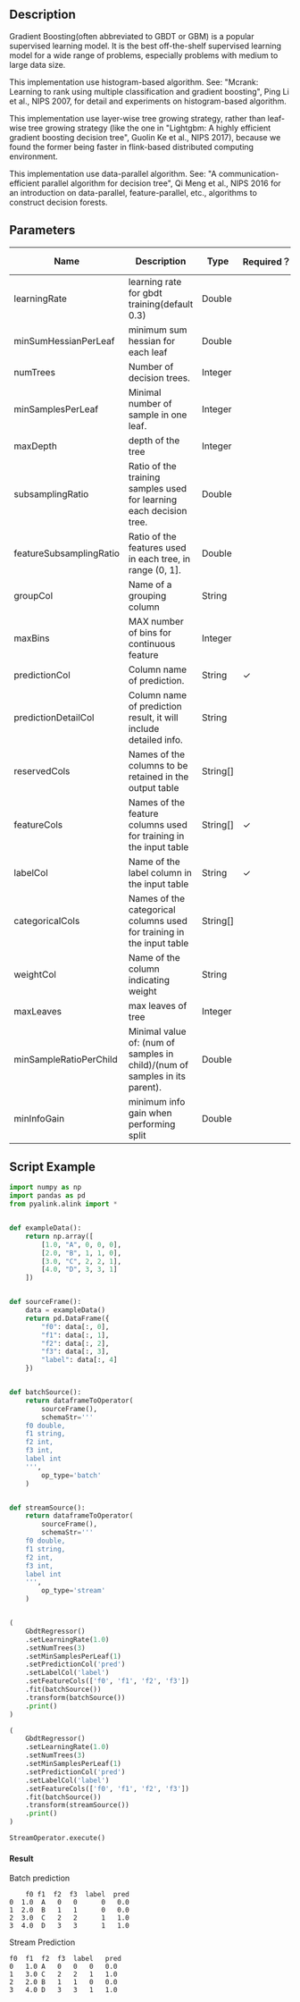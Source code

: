 ## Description
Gradient Boosting(often abbreviated to GBDT or GBM) is a popular supervised learning model.
 It is the best off-the-shelf supervised learning model for a wide range of problems,
 especially problems with medium to large data size.
 
 This implementation use histogram-based algorithm.
 See:
 "Mcrank: Learning to rank using multiple classification and gradient boosting", Ping Li et al., NIPS 2007,
 for detail and experiments on histogram-based algorithm.
 
 This implementation use layer-wise tree growing strategy,
 rather than leaf-wise tree growing strategy
 (like the one in "Lightgbm: A highly efficient gradient boosting decision tree", Guolin Ke et al., NIPS 2017),
 because we found the former being faster in flink-based distributed computing environment.
 
 This implementation use data-parallel algorithm.
 See:
 "A communication-efficient parallel algorithm for decision tree", Qi Meng et al., NIPS 2016
 for an introduction on data-parallel, feature-parallel, etc., algorithms to construct decision forests.

## Parameters
| Name | Description | Type | Required？ | Default Value |
| --- | --- | --- | --- | --- |
| learningRate | learning rate for gbdt training(default 0.3) | Double |  | 0.3 |
| minSumHessianPerLeaf | minimum sum hessian for each leaf | Double |  | 0.0 |
| numTrees | Number of decision trees. | Integer |  | 100 |
| minSamplesPerLeaf | Minimal number of sample in one leaf. | Integer |  | 100 |
| maxDepth | depth of the tree | Integer |  | 6 |
| subsamplingRatio | Ratio of the training samples used for learning each decision tree. | Double |  | 1.0 |
| featureSubsamplingRatio | Ratio of the features used in each tree, in range (0, 1]. | Double |  | 1.0 |
| groupCol | Name of a grouping column | String |  | null |
| maxBins | MAX number of bins for continuous feature | Integer |  | 128 |
| predictionCol | Column name of prediction. | String | ✓ |  |
| predictionDetailCol | Column name of prediction result, it will include detailed info. | String |  |  |
| reservedCols | Names of the columns to be retained in the output table | String[] |  | null |
| featureCols | Names of the feature columns used for training in the input table | String[] | ✓ |  |
| labelCol | Name of the label column in the input table | String | ✓ |  |
| categoricalCols | Names of the categorical columns used for training in the input table | String[] |  |  |
| weightCol | Name of the column indicating weight | String |  | null |
| maxLeaves | max leaves of tree | Integer |  | 2147483647 |
| minSampleRatioPerChild | Minimal value of: (num of samples in child)/(num of samples in its parent). | Double |  | 0.0 |
| minInfoGain | minimum info gain when performing split | Double |  | 0.0 |


## Script Example

```python
import numpy as np
import pandas as pd
from pyalink.alink import *


def exampleData():
    return np.array([
        [1.0, "A", 0, 0, 0],
        [2.0, "B", 1, 1, 0],
        [3.0, "C", 2, 2, 1],
        [4.0, "D", 3, 3, 1]
    ])


def sourceFrame():
    data = exampleData()
    return pd.DataFrame({
        "f0": data[:, 0],
        "f1": data[:, 1],
        "f2": data[:, 2],
        "f3": data[:, 3],
        "label": data[:, 4]
    })


def batchSource():
    return dataframeToOperator(
        sourceFrame(),
        schemaStr='''
    f0 double, 
    f1 string, 
    f2 int, 
    f3 int, 
    label int
    ''',
        op_type='batch'
    )


def streamSource():
    return dataframeToOperator(
        sourceFrame(),
        schemaStr='''
    f0 double, 
    f1 string, 
    f2 int, 
    f3 int, 
    label int
    ''',
        op_type='stream'
    )


(
    GbdtRegressor()
    .setLearningRate(1.0)
    .setNumTrees(3)
    .setMinSamplesPerLeaf(1)
    .setPredictionCol('pred')
    .setLabelCol('label')
    .setFeatureCols(['f0', 'f1', 'f2', 'f3'])
    .fit(batchSource())
    .transform(batchSource())
    .print()
)

(
    GbdtRegressor()
    .setLearningRate(1.0)
    .setNumTrees(3)
    .setMinSamplesPerLeaf(1)
    .setPredictionCol('pred')
    .setLabelCol('label')
    .setFeatureCols(['f0', 'f1', 'f2', 'f3'])
    .fit(batchSource())
    .transform(streamSource())
    .print()
)

StreamOperator.execute()
```

#### Result
Batch prediction
```
    f0 f1  f2  f3  label  pred
0  1.0  A   0   0      0   0.0
1  2.0  B   1   1      0   0.0
2  3.0  C   2   2      1   1.0
3  4.0  D   3   3      1   1.0
```
Stream Prediction
```
f0	f1	f2	f3	label	pred
0	1.0	A	0	0	0	0.0
1	3.0	C	2	2	1	1.0
2	2.0	B	1	1	0	0.0
3	4.0	D	3	3	1	1.0
```





